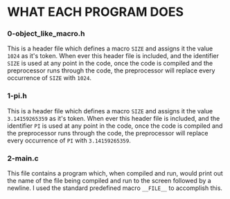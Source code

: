 # WHAT EACH PROGRAM DOES

### 0-object_like_macro.h
This is a header file which defines a macro `SIZE` and assigns it the value `1024` as it's token. When ever this header file is included, and the identifier `SIZE` is used at any point in the code, once the code is compiled and the preprocessor runs through the code, the preprocessor will replace every occurrence of `SIZE` with `1024`.

### 1-pi.h
This is a header file which defines a macro `SIZE` and assigns it the value `3.14159265359` as it's token. When ever this header file is included, and the identifier `PI` is used at any point in the code, once the code is compiled and the preprocessor runs through the code, the preprocessor will replace every occurrence of `PI` with `3.14159265359`.

### 2-main.c
This file contains a program which, when compiled and run, would print out the name of the file being compiled and run to the screen followed by a newline. I used the standard predefined macro `__FILE__` to accomplish this.
